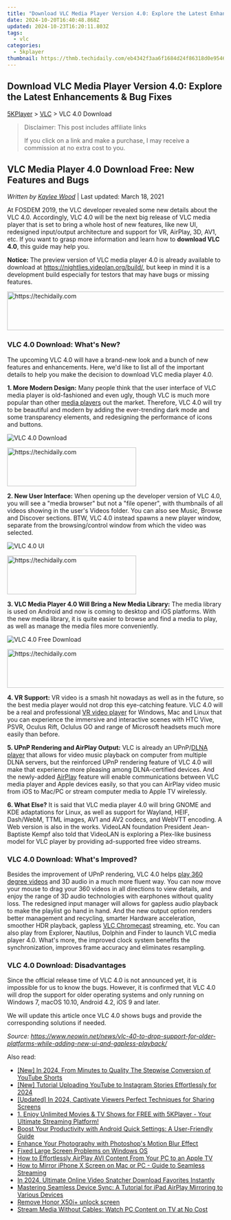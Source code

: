 ```yaml
---
title: "Download VLC Media Player Version 4.0: Explore the Latest Enhancements & Bug Fixes"
date: 2024-10-20T16:40:48.868Z
updated: 2024-10-23T16:20:11.803Z
tags:
  - vlc
categories:
  - 5kplayer
thumbnail: https://thmb.techidaily.com/eb4342f3aa6f1684d24f86318d0e954640b0c7c9aedf2dd2ccacfdac421d6e8a.jpg
---
```


## Download VLC Media Player Version 4.0: Explore the Latest Enhancements & Bug Fixes

[5KPlayer](https://tools.techidaily.com/5kplayer/products/) \> [VLC](https://tools.techidaily.com/5kplayer/products/) \> VLC 4.0 Download

>  Disclaimer: This post includes affiliate links
>
>  If you click on a link and make a purchase, I may receive a commission at no extra cost to you.
>

## VLC Media Player 4.0 Download Free: New Features and Bugs

 _Written by [Kaylee Wood](https://www.quora.com/profile/Amanda-Hu-21)_ | Last updated: March 18, 2021 

At FOSDEM 2019, the VLC developer revealed some new details about the VLC 4.0\. Accordingly, VLC 4.0 will be the next big release of VLC media player that is set to bring a whole host of new features, like new UI, redesigned input/output architecture and support for VR, AirPlay, 3D, AV1, etc. If you want to grasp more information and learn how to **download VLC 4.0**, this guide may help you.

**Notice:** The preview version of VLC media player 4.0 is already available to download at https://nightlies.videolan.org/build/, but keep in mind it is a development build especially for testors that may have bugs or missing features.

<!-- affiliate ads begin -->
<a href="https://coinrule.sjv.io/c/5597632/1958378/18409" target="_top" id="1958378">
  <img src="//a.impactradius-go.com/display-ad/18409-1958378" border="0" alt="https://techidaily.com" width="728" height="90"/>
</a>
<img height="0" width="0" src="https://coinrule.sjv.io/i/5597632/1958378/18409" style="position:absolute;visibility:hidden;" border="0" />
<!-- affiliate ads end -->

### VLC 4.0 Download: What's New?

The upcoming VLC 4.0 will have a brand-new look and a bunch of new features and enhancements. Here, we'd like to list all of the important details to help you make the decision to download VLC media player 4.0.

**1\. More Modern Design:** Many people think that the user interface of VLC media player is old-fashioned and even ugly, though VLC is much more popular than other [media players](https://tools.techidaily.com/5kplayer/video-music-player/) out the market. Therefore, VLC 4.0 will try to be beautiful and modern by adding the ever-trending dark mode and some transparency elements, and redesigning the performance of icons and buttons.

![VLC 4.0 Download](https://www.5kplayer.com/vlc/img/vlc-4-0-ui.jpg) 

<!-- affiliate ads begin -->
<a href="https://aligracehair.sjv.io/c/5597632/1948891/19272" target="_top" id="1948891">
  <img src="//a.impactradius-go.com/display-ad/19272-1948891" border="0" alt="https://techidaily.com" width="300" height="90"/>
</a>
<img height="0" width="0" src="https://aligracehair.sjv.io/i/5597632/1948891/19272" style="position:absolute;visibility:hidden;" border="0" />
<!-- affiliate ads end -->

**2\. New User Interface:** When opening up the developer version of VLC 4.0, you will see a "media browser" but not a "file opener", with thumbnails of all videos showing in the user's Videos folder. You can also see Music, Browse and Discover sections. BTW, VLC 4.0 instead spawns a new player window, separate from the browsing/control window from which the video was selected.

![VLC 4.0 UI](https://www.5kplayer.com/vlc/img/vlc-4.jpg)

<!-- affiliate ads begin -->
<a href="https://aligracehair.sjv.io/c/5597632/2135370/19272" target="_top" id="2135370">
  <img src="//a.impactradius-go.com/display-ad/19272-2135370" border="0" alt="https://techidaily.com" width="300" height="90"/>
</a>
<img height="0" width="0" src="https://aligracehair.sjv.io/i/5597632/2135370/19272" style="position:absolute;visibility:hidden;" border="0" />
<!-- affiliate ads end -->

**3\. VLC Media Player 4.0 Will Bring a New Media Library:** The media library is used on Android and now is coming to desktop and iOS platforms. With the new media library, it is quite easier to browse and find a media to play, as well as manage the media files more conveniently.

![VLC 4.0 Free Download](https://www.5kplayer.com/vlc/img/vlc-4.0-library.jpg) 

<!-- affiliate ads begin -->
<a href="https://imp.i357552.net/c/5597632/863035/11832" target="_top" id="863035">
  <img src="//a.impactradius-go.com/display-ad/11832-863035" border="0" alt="https://techidaily.com" width="728" height="90"/>
</a>
<img height="0" width="0" src="https://imp.i357552.net/i/5597632/863035/11832" style="position:absolute;visibility:hidden;" border="0" />
<!-- affiliate ads end -->

**4\. VR Support:** VR video is a smash hit nowadays as well as in the future, so the best media player would not drop this eye-catching feature. VLC 4.0 will be a real and professional [VR video player](https://tools.techidaily.com/5kplayer/video-music-player/) for Windows, Mac and Linux that you can experience the immersive and interactive scenes with HTC Vive, PSVR, Oculus Rift, Oclulus GO and range of Microsoft headsets much more easily than before.

**5\. UPnP Rendering and AirPlay Output:** VLC is already an UPnP/[DLNA player](https://tools.techidaily.com/5kplayer/dlna/) that allows for video music playback on computer from multiple DLNA servers, but the reinforced UPnP rendering feature of VLC 4.0 will make that experience more pleasing among DLNA-certified devices. And the newly-added [AirPlay](https://tools.techidaily.com/5kplayer/airplay/) feature will enable communications between VLC media player and Apple devices easily, so that you can AirPlay video music from iOS to Mac/PC or stream computer media to Apple TV wirelessly.

**6\. What Else?** It is said that VLC media player 4.0 will bring GNOME and KDE adaptations for Linux, as well as support for Wayland, HEIF, Dash/WebM, TTML images, AV1 and AV2 codecs, and WebVTT encoding. A Web version is also in the works. VideoLAN foundation President Jean-Baptiste Kempf also told that VideoLAN is exploring a Plex-like business model for VLC player by providing ad-supported free video streams.

### VLC 4.0 Download: What's Improved?

Besides the improvement of UPnP rendering, VLC 4.0 helps [play 360 degree videos](https://tools.techidaily.com/5kplayer/video-music-player/) and 3D audio in a much more fluent way. You can now move your mouse to drag your 360 videos in all directions to view details, and enjoy the range of 3D audio technologies with earphones without quality loss. The redesigned input manager will allows for gapless audio playback to make the playlist go hand in hand. And the new output option renders better management and recycling, smarter Hardware acceleration, smoother HDR playback, gapless [VLC Chromecast](https://tools.techidaily.com/5kplayer/products/) streaming, etc. You can also play from Explorer, Nautilus, Dolphin and Finder to launch VLC media player 4.0\. What's more, the improved clock system benefits the synchronization, improves frame accuracy and eliminates resampling.

### VLC 4.0 Download: Disadvantages

Since the official release time of VLC 4.0 is not announced yet, it is impossible for us to know the bugs. However, it is confirmed that VLC 4.0 will drop the support for older operating systems and only running on Windows 7, macOS 10.10, Android 4.2, iOS 9 and later.

We will update this article once VLC 4.0 shows bugs and provide the corresponding solutions if needed.

_Source: https://www.neowin.net/news/vlc-40-to-drop-support-for-older-platforms-while-adding-new-ui-and-gapless-playback/_

<ins class="adsbygoogle"
     style="display:block"
     data-ad-format="autorelaxed"
     data-ad-client="ca-pub-7571918770474297"
     data-ad-slot="1223367746"></ins>

<ins class="adsbygoogle"
     style="display:block"
     data-ad-client="ca-pub-7571918770474297"
     data-ad-slot="8358498916"
     data-ad-format="auto"
     data-full-width-responsive="true"></ins>

<span class="atpl-alsoreadstyle">Also read:</span>
<div><ul>
<li><a href="https://eaxpv-info.techidaily.com/new-in-2024-from-minutes-to-quality-the-stepwise-conversion-of-youtube-shorts/"><u>[New] In 2024, From Minutes to Quality The Stepwise Conversion of YouTube Shorts</u></a></li>
<li><a href="https://instagram-video-recordings.techidaily.com/new-tutorial-uploading-youtube-to-instagram-stories-effortlessly-for-2024/"><u>[New] Tutorial Uploading YouTube to Instagram Stories Effortlessly for 2024</u></a></li>
<li><a href="https://facebook-video-recording.techidaily.com/updated-in-2024-captivate-viewers-perfect-techniques-for-sharing-screens/"><u>[Updated] In 2024, Captivate Viewers Perfect Techniques for Sharing Screens</u></a></li>
<li><a href="https://media-tips.techidaily.com/1-enjoy-unlimited-movies-and-tv-shows-for-free-with-5kplayer-your-ultimate-streaming-platform/"><u>1. Enjoy Unlimited Movies & TV Shows for FREE with 5KPlayer - Your Ultimate Streaming Platform!</u></a></li>
<li><a href="https://techno-recovery.techidaily.com/boost-your-productivity-with-android-quick-settings-a-user-friendly-guide/"><u>Boost Your Productivity with Android Quick Settings: A User-Friendly Guide</u></a></li>
<li><a href="https://extra-lessons.techidaily.com/enhance-your-photography-with-photoshops-motion-blur-effect/"><u>Enhance Your Photography with Photoshop's Motion Blur Effect</u></a></li>
<li><a href="https://network-issues.techidaily.com/fixed-large-screen-problems-on-windows-os/"><u>Fixed Large Screen Problems on Windows OS</u></a></li>
<li><a href="https://media-tips.techidaily.com/how-to-effortlessly-airplay-avi-content-from-your-pc-to-an-apple-tv/"><u>How to Effortlessly AirPlay AVI Content From Your PC to an Apple TV</u></a></li>
<li><a href="https://media-tips.techidaily.com/how-to-mirror-iphone-x-screen-on-mac-or-pc-guide-to-seamless-streaming/"><u>How to Mirror iPhone X Screen on Mac or PC - Guide to Seamless Streaming</u></a></li>
<li><a href="https://youtube-help.techidaily.com/in-2024-ultimate-online-video-snatcher-download-favorites-instantly/"><u>In 2024, Ultimate Online Video Snatcher Download Favorites Instantly</u></a></li>
<li><a href="https://media-tips.techidaily.com/mastering-seamless-device-sync-a-tutorial-for-ipad-airplay-mirroring-to-various-devices/"><u>Mastering Seamless Device Sync: A Tutorial for iPad AirPlay Mirroring to Various Devices</u></a></li>
<li><a href="https://techidaily.com/remove-honor-x50iplus-unlock-screen-by-drfone-android-unlock-android-unlock/"><u>Remove Honor X50i+ unlock screen</u></a></li>
<li><a href="https://media-tips.techidaily.com/stream-media-without-cables-watch-pc-content-on-tv-at-no-cost/"><u>Stream Media Without Cables: Watch PC Content on TV at No Cost</u></a></li>
</ul></div>

